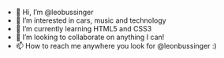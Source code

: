 - 👋 Hi, I’m @leobussinger
- 👀 I’m interested in cars, music and technology
- 🌱 I’m currently learning HTML5 and CSS3
- 💞️ I’m looking to collaborate on anything I can!
- 📫 How to reach me anywhere you look for @leonbussinger :)

<!---
leobussinger/leobussinger is a ✨ special ✨ repository because its `README.md` (this file) appears on your GitHub profile.
You can click the Preview link to take a look at your changes.
--->
